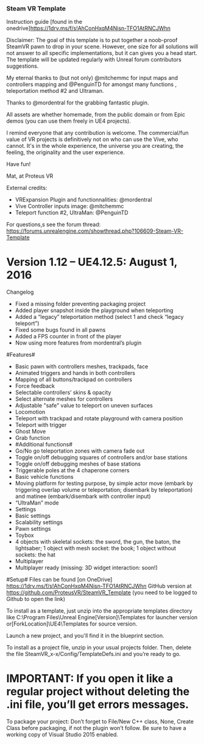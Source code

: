 ﻿### Steam VR Template ###

Instruction guide [found in the onedrive]https://1drv.ms/f/s!AhConHxqM4Nisn-TFO1AtRNCJWhn

Disclaimer: The goal of this template is to put together a noob-proof SteamVR pawn to drop in your scene. However, one size for all solutions will not answer to all specific implementations, but it can gives you a head start. The template will be updated regularly with Unreal forum contributors suggestions. 

My eternal thanks to (but not only) @mitchemmc for input maps and controllers mapping and @PenguinTD for amongst many functions , teleportation method #2 and Ultraman.

Thanks to @mordentral for the grabbing fantastic plugin.

All assets are whether homemade, from the public domain or from Epic demos (you can use them freely in UE4 projects).

I remind everyone that any contribution is welcome. The commercial/fun value of VR projects is definitively not on who can use the Vive, who cannot. It's in the whole experience, the universe you are creating, the feeling, the originality and the user experience.

Have fun!

Mat, at Proteus VR


External credits:
* VRExpansion Plugin and functionnalities: @mordentral
* Vive Controller inputs image: @mitchemmc
* Teleport function #2, UltraMan: @PenguinTD

For questions,s see the forum thread: https://forums.unrealengine.com/showthread.php?106609-Steam-VR-Template 

# Version 1.12 – UE4.12.5: August 1, 2016 #

Changelog

* Fixed a missing folder preventing packaging project
* Added player snapshot inside the playground when teleporting
* Added a “legacy” teleportation method (select 1 and check “legacy teleport”)
* Fixed some bugs found in all pawns
* Added a FPS counter in front of the player
* Now using more features from mordentral’s plugin


#Features#

* Basic pawn with controllers meshes, trackpads, face
* Animated triggers and hands in both controllers
* Mapping of all buttons/trackpad on controllers
* Force feedback
* Selectable controllers’ skins & opacity
* Select alternate meshes for controllers
* Adjustable "safe" value to teleport on uneven surfaces
* Locomotion
* Teleport with trackpad and rotate playground with camera position
* Teleport with trigger
* Ghost Move
* Grab function
* #Additional functions#
* Go/No go teleportation zones with camera fade out
* Toggle on/off debugging squares of controllers and/or base stations
* Toggle on/off debugging meshes of base stations
* Triggerable poles at the 4 chaperone corners
* Basic vehicle functions
* Moving platform for testing purpose, by simple actor move (embark by triggering overlap volume or teleportation; disembark by teleportation) and matinee (embark/disembark with controller input)
* “UltraMan” mode
* Settings
* Basic settings
* Scalability settings
* Pawn settings
* Toybox
* 4 objects with skeletal sockets: the sword, the gun, the baton, the lightsaber; 1 object with mesh socket: the book; 1 object without sockets: the hat
* Multiplayer
* Multiplayer ready (missing: 3D widget interaction: soon!)

#Setup#
Files can be found [on OneDrive] https://1drv.ms/f/s!AhConHxqM4Nisn-TFO1AtRNCJWhn
GitHub version at https://github.com/ProteusVR/SteamVR_Template (you need to be logged to Github to open the link) 

To install as a template, just unzip into the appropriate templates directory like C:\Program Files\Unreal Engine[Version]\Templates for launcher version or[ForkLocation]\UE4\Templates for source version. 

Launch a new project, and you'll find it in the blueprint section.

To install as a project file, unzip in your usual projects folder. Then, delete the file SteamVR_x-x/Config/TemplateDefs.ini and you’re ready to go.

# IMPORTANT: If you open it like a regular project without deleting the .ini file, you’ll get errors messages.

To package your project:
Don’t forget to File/New C++ class, None, Create Class before packaging, if not the plugin won’t follow. Be sure to have a working copy of Visual Studio 2015 enabled.